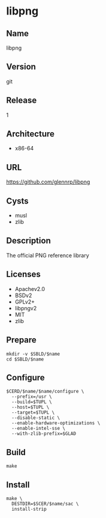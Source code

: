 # libpng

## Name
libpng

## Version
git

## Release
1

## Architecture
* x86-64

## URL
https://github.com/glennrp/libpng

## Cysts
* musl
* zlib

## Description
The official PNG reference library

## Licenses
* Apachev2.0
* BSDv2
* GPLv2+
* libpngv2
* MIT
* zlib

## Prepare
```shell
mkdir -v $SBLD/$name
cd $SBLD/$name
```

## Configure
```shell
$CERD/$name/$name/configure \
  --prefix=/usr \
  --build=$TUPL \
  --host=$TUPL \
  --target=$TUPL \
  --disable-static \
  --enable-hardware-optimizations \
  --enable-intel-sse \
  --with-zlib-prefix=$GLAD
```

## Build
```shell
make
```

## Install
```shell
make \
  DESTDIR=$SCER/$name/sac \
  install-strip
```
